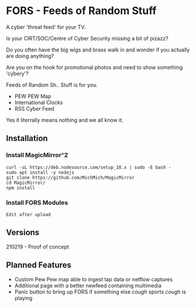 # FORS - Feeds of Random Stuff
A cyber 'threat feed' for your TV.

Is your CIRT/SOC/Centre of Cyber Security missing a bit of pizazz? 

Do you often have the big wigs and brass walk in and wonder if you actually are doing anything? 

Are you on the hook for promotional photos and need to show something 'cybery'?

Feeds of Random Sh.. Stuff is for you. 
* PEW PEW Map
* International Clocks
* RSS Cyber Feed

Yes it literrally means nothing and we all know it.

## Installation
### Install MagicMirror^2
```
curl -sL https://deb.nodesource.com/setup_10.x | sudo -E bash -
sudo apt install -y nodejs
git clone https://github.com/MichMich/MagicMirror
cd MagicMirror/
npm install
```

### Install FORS Modules
```
Edit after upload
```

## Versions
210219 - Proof of concept

## Planned Features
* Custom Pew Pew map able to ingest tap data or netflow captures
* Additional page with a better newfeed containing multimedia
* Panic button to bring up FORS if something else *cough* sports *cough* is playing
